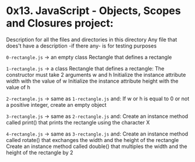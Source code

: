 # 0x13. JavaScript - Objects, Scopes and Closures project:


Description for all the files and directories in this directory
Any file that does't have a description -if there any- is for testing purposes


`0-rectangle.js` -> an empty class Rectangle that defines a rectangle


`1-rectangle.js` -> a class Rectangle that defines a rectangle:
The constructor must take 2 arguments w and h
Initialize the instance attribute width with the value of w
Initialize the instance attribute height with the value of h


`2-rectangle.js` -> same as `1-rectangle.js` and:
If w or h is equal to 0 or not a positive integer, create an empty object


`3-rectangle.js` -> same as `2-rectangle.js` and:
Create an instance method called print() that prints the rectangle using the character X


`4-rectangle.js` -> same as `3-rectangle.js` and:
Create an instance method called rotate() that exchanges the width and the height of the rectangle
Create an instance method called double() that multiples the width and the height of the rectangle by 2

